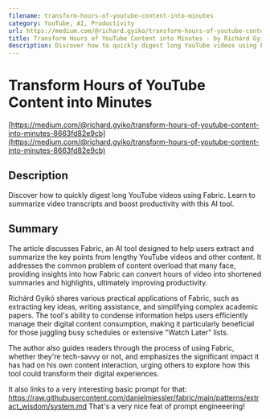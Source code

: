 ```yaml
---
filename: transform-hours-of-youtube-content-into-minutes
category: YouTube, AI, Productivity
url: https://medium.com/@richard.gyiko/transform-hours-of-youtube-content-into-minutes-8663fd82e9cb
title: Transform Hours of YouTube Content into Minutes - by Richárd Gyikó
description: Discover how to quickly digest long YouTube videos using Fabric. Learn to summarize video transcripts and boost productivity with this AI tool.
---
```

# Transform Hours of YouTube Content into Minutes

[https://medium.com/@richard.gyiko/transform-hours-of-youtube-content-into-minutes-8663fd82e9cb](https://medium.com/@richard.gyiko/transform-hours-of-youtube-content-into-minutes-8663fd82e9cb)

## Description

Discover how to quickly digest long YouTube videos using Fabric. Learn to summarize video transcripts and boost productivity with this AI tool.

## Summary

The article discusses Fabric, an AI tool designed to help users extract and summarize the key points from lengthy YouTube videos and other content. It addresses the common problem of content overload that many face, providing insights into how Fabric can convert hours of video into shortened summaries and highlights, ultimately improving productivity.

Richárd Gyikó shares various practical applications of Fabric, such as extracting key ideas, writing assistance, and simplifying complex academic papers. The tool's ability to condense information helps users efficiently manage their digital content consumption, making it particularly beneficial for those juggling busy schedules or extensive "Watch Later" lists.

The author also guides readers through the process of using Fabric, whether they're tech-savvy or not, and emphasizes the significant impact it has had on his own content interaction, urging others to explore how this tool could transform their digital experiences.

It also links to a very interesting basic prompt for that: 
https://raw.githubusercontent.com/danielmiessler/fabric/main/patterns/extract_wisdom/system.md
That's a very nice feat of prompt engineeering!
